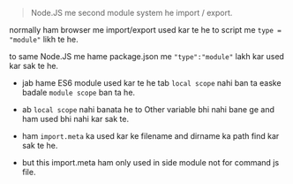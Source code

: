 > Node.JS me second module system he import / export.

normally ham browser me import/export used kar te he to script me `type = "module"` likh te he.

to same Node.JS me hame package.json me `"type":"module"` lakh kar used kar sak te he.

- jab hame ES6 module used kar te he tab `local scope` nahi ban ta easke badale `module scope` ban ta he.

- ab `local scope` nahi banata he to Other variable bhi nahi bane ge and ham used bhi nahi kar sak te.

- ham `import.meta` ka used kar ke filename and dirname ka path find kar sak te he.

- but this import.meta ham only used in side module not for command js file.